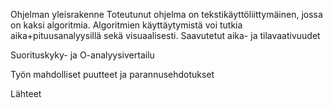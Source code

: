 Ohjelman yleisrakenne
    Toteutunut ohjelma on tekstikäyttöliittymäinen, jossa on kaksi algoritmia. Algoritmien käyttäytymistä voi tutkia aika+pituusanalyysillä sekä visuaalisesti.
Saavutetut aika- ja tilavaativuudet

Suorituskyky- ja O-analyysivertailu

Työn mahdolliset puutteet ja parannusehdotukset

Lähteet
